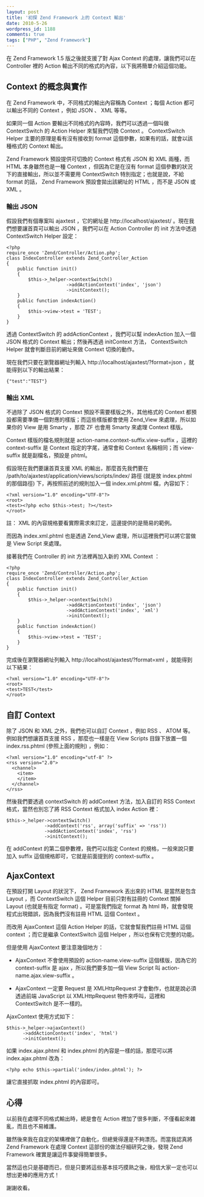 ```yaml
---
layout: post
title: '初探 Zend Framework 上的 Context 輸出'
date: 2010-5-26
wordpress_id: 1188
comments: true
tags: ["PHP", "Zend Framework"]
---
```



在 Zend Framework 1.5 版之後就支援了對 Ajax Context 的處理，讓我們可以在 Controller 裡的 Action 輸出不同的格式的內容，以下我將簡單介紹這個功能。

<!--more-->

## Context 的概念與實作

在 Zend Framework 中，不同格式的輸出內容稱為 Context ；每個 Action 都可以輸出不同的 Context ，例如  JSON 、 XML 等等。

如果同一個 Action 要輸出不同格式的內容時，我們可以透過一個叫做 ContextSwitch 的 Action Helper 來幫我們切換 Context 。 ContextSwitch Helper 主要的原理是看有沒有接收到 format 這個參數，如果有的話，就會以該種格式的 Context 輸出。

 Zend Framework 預設提供可切換的 Context 格式有 JSON 和 XML 兩種，而 HTML 本身雖然也是一種 Context ，但因為它是在沒有 format 這個參數的狀況下的直接輸出，所以並不需要用 ContextSwitch 特別指定；也就是說，不給 format 的話， Zend Framework 預設會拋出該網址的 HTML ，而不是 JSON 或 XML 。

### 輸出 JSON

假設我們有個專案叫 ajaxtest ，它的網址是 http://localhost/ajaxtest/ 。現在我們想要讓首頁可以輸出 JSON ，我們可以在 Action Controller 的 init 方法中透過 ContextSwitch Helper 設定：

```
<?php
require_once 'Zend/Controller/Action.php';
class IndexController extends Zend_Controller_Action
{
    public function init()
    {
        $this->_helper->contextSwitch()
                      ->addActionContext('index', 'json')
                      ->initContext();
    }
    public function indexAction()
    {
        $this->view->test = 'TEST';
    }
}

```

透過 ContextSwitch 的 addActionContext ，我們可以幫 indexAction 加入一個 JSON 格式的 Context 輸出；然後再透過 initContext 方法， ContextSwitch Helper 就會判斷目前的網址來做 Context 切換的動作。

現在我們只要在瀏覽器網址列輸入 http://localhost/ajaxtest/?format=json ，就能得到以下的輸出結果：

```
{"test":"TEST"}

```

### 輸出 XML

不過除了 JSON 格式的 Context 預設不需要樣版之外，其他格式的 Context 都預設都需要準備一個對應的樣版；而這些樣版都會使用 Zend_View 來處理，所以如果你的 View 是用 Smarty ，那麼 ZF 也會用 Smarty   來處理 Context 樣版。

Context 樣版的檔名規則就是 action-name.context-suffix.view-suffix ，這裡的 context-suffix 是 Context 指定的字尾，通常會和 Context 名稱相同；而 view-suffix 就是副檔名，預設是 phtml。

假設現在我們要讓首頁支援 XML 的輸出，那麼首先我們要在 /path/to/ajaxtest/application/views/scripts/index/ 路徑 (就是放 index.phtml 的那個路徑) 下，再按照前述的規則加入一個 index.xml.phtml 檔，內容如下：

```
<?xml version="1.0" encoding="UTF-8"?>
<root>
<test><?php echo $this->test; ?></test>
</root>

```

註： XML 的內容規格要看實際需求來訂定，這邊提供的是簡易的範例。

而因為 index.xml.phtml 也是透過 Zend_View 處理，所以這裡我們可以將它當做是 View Script 來處理。

接著我們在 Controller 的 init 方法裡再加入新的 XML Context ：

```
<?php
require_once 'Zend/Controller/Action.php';
class IndexController extends Zend_Controller_Action
{
    public function init()
    {
        $this->_helper->contextSwitch()
                      ->addActionContext('index', 'json')
                      ->addActionContext('index', 'xml')
                      ->initContext();
    }
    public function indexAction()
    {
        $this->view->test = 'TEST';
    }
}

```

完成後在瀏覽器網址列輸入 http://localhost/ajaxtest/?format=xml ，就能得到以下結果：

```
<?xml version="1.0" encoding="UTF-8"?>
<root>
<test>TEST</test>
</root>

```

## 自訂 Context

除了 JSON 和 XML 之外，我們也可以自訂 Context ，例如 RSS 、 ATOM 等。例如我們想讓首頁支援 RSS ，那麼也一樣是在 View Scripts 目錄下放置一個 index.rss.phtml (參照上面的規則) ，例如：

```
<?xml version="1.0" encoding="utf-8" ?>
<rss version="2.0">
  <channel>
    <item>
    </item>
  </channel>
</rss>

```

然後我們要透過 contextSwitch 的 addContext 方法，加入自訂的 RSS Context 格式，當然也別忘了將 RSS Context 格式加入 index Action 裡：

```
$this->_helper->contextSwitch()
              ->addContext('rss', array('suffix' => 'rss'))
              ->addActionContext('index', 'rss')
              ->initContext();

```

在 addContext 的第二個參數裡，我們可以指定 Context 的規格，一般來說只要加入 suffix 這個規格即可，它就是前面提到的 context-suffix 。

## AjaxContext

在預設打開 Layout 的狀況下， Zend Framework 丟出來的 HTML 是當然是包含 Layout ，而 ContextSwitch 這個 Helper 目前只對有註冊的 Context 關掉 Layout (也就是有指定 format) 。可是當我們指定 format 為 html 時，就會發現程式出現錯誤，因為我們沒有註冊 HTML 這個 Context 。

而改用 AjaxContext 這個 Action Helper 的話，它就會幫我們註冊 HTML 這個 context ；而它是繼承 ContextSwitch 這個 Helper ，所以也保有它完整的功能。

但是使用 AjaxContext 要注意幾個地方：

* AjaxContext 不會使用預設的 action-name.view-suffix 這個樣版，因為它的 context-suffix 是 ajax ，所以我們要多加一個 View Script 叫 action-name.ajax.view-suffix 。

* AjaxContext 一定要 Request 是 XMLHttpRequest 才會動作，也就是說必須透過前端 JavaScript 以 XMLHttpRequest 物件來呼叫，這裡和 ContextSwitch 是不一樣的。



AjaxContext 使用方式如下：

```
$this->_helper->ajaxContext()
      ->addActionContext('index', 'html')
      ->initContext();

```

如果 index.ajax.phtml 和 index.phtml 的內容是一樣的話，那麼可以將  index.ajax.phtml 改為：

```
<?php echo $this->partial('index/index.phtml'); ?>

```

讓它直接抓取  index.phtml 的內容即可。

## 心得

以前我在處理不同格式輸出時，總是會在 Action 裡加了很多判斷，不僅看起來雜亂，而且也不易維護。

雖然後來我在自定的架構裡做了自動化，但總覺得還是不夠漂亮。而當我認真將 Zend Framework 在處理 Context 這部份的做法仔細研究之後，發現 Zend Framework 確實是讓這件事變得簡單很多。

當然這也只是基礎而已，但是只要將這些基本技巧摸熟之後，相信大家一定也可以想出更棒的應用方式！

謝謝收看。
